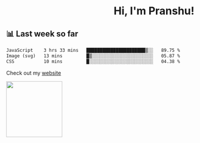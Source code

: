 <div align="right" >
   
   <H1>Hi, I'm Pranshu!</H1>

</div>

## 📊 Last week so far
<!--START_SECTION:waka-->

```txt
JavaScript    3 hrs 33 mins   ██████████████████████▒░░   89.75 %
Image (svg)   13 mins         █▒░░░░░░░░░░░░░░░░░░░░░░░   05.87 %
CSS           10 mins         █░░░░░░░░░░░░░░░░░░░░░░░░   04.38 %
```

<!--END_SECTION:waka-->

Check out my [website](https://pranshu05.vercel.app)

<img align="left" width="150" src="https://user-images.githubusercontent.com/70943732/209951571-93b7afe5-f523-4683-b725-5d94b287e94e.png">

